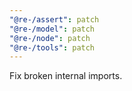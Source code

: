 ```yaml
---
"@re-/assert": patch
"@re-/model": patch
"@re-/node": patch
"@re-/tools": patch
---
```


Fix broken internal imports.
